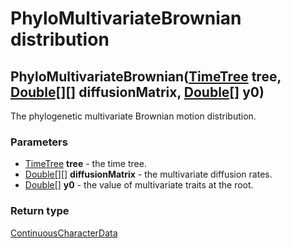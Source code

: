 PhyloMultivariateBrownian distribution
======================================
PhyloMultivariateBrownian([TimeTree](../types/TimeTree.md) **tree**, [Double[][]](../types/Double[][].md) **diffusionMatrix**, [Double[]](../types/Double[].md) **y0**)
-----------------------------------------------------------------------------------------------------------------------------------------------------------------------

The phylogenetic multivariate Brownian motion distribution.

### Parameters

- [TimeTree](../types/TimeTree.md) **tree** - the time tree.
- [Double[][]](../types/Double[][].md) **diffusionMatrix** - the multivariate diffusion rates.
- [Double[]](../types/Double[].md) **y0** - the value of multivariate traits at the root.

### Return type

[ContinuousCharacterData](../types/ContinuousCharacterData.md)



